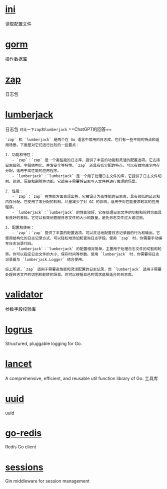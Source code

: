 # [ini](https://ini.unknwon.io)

读取配置文件

# [gorm](https://gorm.io/zh_CN/docs/)

操作数据库

# [zap](https://pkg.go.dev/go.uber.org/zap)

日志包

# [lumberjack](https://github.com/natefinch/lumberjack)

日志包
`对比一下zap和lumberjack`
==ChatGPT的回答==

```
`zap` 和 `lumberjack` 是两个在 Go 语言中常用的日志库，它们有一些不同的特点和适用场景。下面是对它们进行比较的一些要点：

1. 功能和特性：
   - `zap`：`zap` 是一个高性能的日志库，提供了丰富的功能和灵活的配置选项。它支持日志级别、字段结构化、并发安全等特性。`zap` 还具有低分配的特点，可以有效地减少内存分配，适用于高性能的应用程序。
   - `lumberjack`：`lumberjack` 是一个用于处理日志文件的库，它提供了日志文件切割、轮转、压缩和删除等功能。它适用于需要将日志写入文件并进行管理的场景。

2. 性能：
   - `zap`：`zap` 在性能方面表现出色，它被设计为高性能的日志库，具有较低的延迟和内存分配。它使用了零分配的机制，尽量减少了对 GC 的影响，适用于对性能要求较高的应用程序。
   - `lumberjack`：`lumberjack` 的性能较好，它在处理日志文件的切割和轮转方面具有良好的表现。它可以有效地管理日志文件的大小和数量，避免日志文件过大或过旧。

3. 配置和使用：
   - `zap`：`zap` 提供了丰富的配置选项，可以灵活地配置日志记录器的行为和输出。它使用结构化的日志记录方式，可以轻松地添加和查询日志字段。使用 `zap` 时，你需要手动编写日志记录代码。
   - `lumberjack`：`lumberjack` 的配置相对简单，主要用于处理日志文件的切割和轮转。你可以指定日志文件的大小、保存时间等参数。使用 `lumberjack` 时，你需要将日志记录器与 `lumberjack.Logger` 结合使用。

综上所述，`zap` 适用于需要高性能和灵活配置的日志记录，而 `lumberjack` 适用于需要处理日志文件的切割和轮转的场景。你可以根据自己的需求选择适合的日志库。
```


# [validator](https://github.com/go-playground/validator)

参数字段校验库


# **[logrus](https://github.com/sirupsen/logrus)**

Structured, pluggable logging for Go.


# **[lancet](https://github.com/duke-git/lancet)**

A comprehensive, efficient, and reusable util function library of Go.
工具库


# **[uuid](https://github.com/google/uuid)**

uuid

# **[go-redis](https://github.com/redis/go-redis)**

Redis Go client


# [sessions](https://github.com/gin-contrib/sessions)

Gin middleware for session management